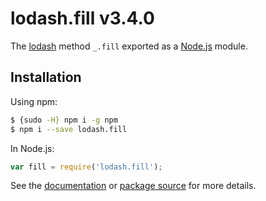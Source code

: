 # lodash.fill v3.4.0

The [lodash](https://lodash.com/) method `_.fill` exported as a [Node.js](https://nodejs.org/) module.

## Installation

Using npm:
```bash
$ {sudo -H} npm i -g npm
$ npm i --save lodash.fill
```

In Node.js:
```js
var fill = require('lodash.fill');
```

See the [documentation](https://lodash.com/docs#fill) or [package source](https://github.com/lodash/lodash/blob/3.4.0-npm-packages/lodash.fill) for more details.
